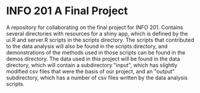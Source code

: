 # INFO 201 A Final Project

A repository for collaborating on the final project for INFO 201. Contains
several directories with resources for a shiny app, which is defined by the
ui.R and server.R scripts in the scripts directory. The scripts that contributed
to the data analysis will also be found in the scripts directory, and
demonstrations of the methods used in those scripts can be found in the demos
directory. The data used in this project will be found in the data directory,
which will contain a subdirectory "input", which has slightly modified csv files
that were the basis of our project, and an "output" subdirectory, which has a
number of csv files written by the data analysis scripts.
